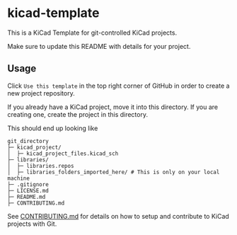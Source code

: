 # kicad-template

This is a KiCad Template for git-controlled KiCad projects.

Make sure to update this README with details for your project.

## Usage
Click `Use this template` in the top right corner of GitHub in order to create a new project repository.

If you already have a KiCad project, move it into this directory. If you are creating one, create the project in this directory.

This should end up looking like

```
git_directory
├─ kicad_project/
│  ├─ kicad_project_files.kicad_sch
├─ libraries/
│  ├─ libraries.repos
│  ├─ libraries_folders_imported_here/ # This is only on your local machine
├─ .gitignore
├─ LICENSE.md
├─ README.md
├─ CONTRIBUTING.md
```

See [CONTRIBUTING.md](./CONTRIBUTING.md) for details on how to setup and contribute to KiCad projects with Git.
